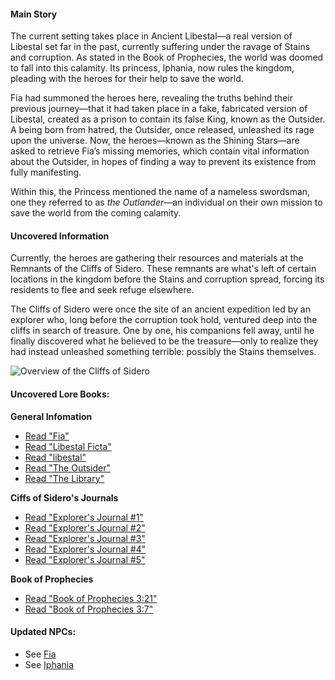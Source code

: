 #### Main Story

The current setting takes place in Ancient Libestal—a real version of Libestal set far in the past, currently suffering under the ravage of Stains and corruption. As stated in the Book of Prophecies, the world was doomed to fall into this calamity. Its princess, Iphania, now rules the kingdom, pleading with the heroes for their help to save the world.

Fia had summoned the heroes here, revealing the truths behind their previous journey—that it had taken place in a fake, fabricated version of Libestal, created as a prison to contain its false King, known as the Outsider. A being born from hatred, the Outsider, once released, unleashed its rage upon the universe. Now, the heroes—known as the Shining Stars—are asked to retrieve Fia’s missing memories, which contain vital information about the Outsider, in hopes of finding a way to prevent its existence from fully manifesting.

Within this, the Princess mentioned the name of a nameless swordsman, one they referred to as _the Outlander_—an individual on their own mission to save the world from the coming calamity.

#### Uncovered Information

Currently, the heroes are gathering their resources and materials at the Remnants of the Cliffs of Sidero. These remnants are what's left of certain locations in the kingdom before the Stains and corruption spread, forcing its residents to flee and seek refuge elsewhere.

The Cliffs of Sidero were once the site of an ancient expedition led by an explorer who, long before the corruption took hold, ventured deep into the cliffs in search of treasure. One by one, his companions fell away, until he finally discovered what he believed to be the treasure—only to realize they had instead unleashed something terrible: possibly the Stains themselves.

![Overview of the Cliffs of Sidero](/images-opt/lore-cliff-of-sidero.webp)

#### Uncovered Lore Books:

**General Infomation**

- [Read "Fia"](#text:fia)
- [Read "Libestal Ficta"](#text:libestal-ficta)
- [Read "libestal"](#text:libestal)
- [Read "The Outsider"](#text:the-outsider)
- [Read "The Library"](#text:the-library)

**Ciffs of Sidero's Journals**

- [Read "Explorer's Journal #1"](#text:explorers-journal-1)
- [Read "Explorer's Journal #2"](#text:explorers-journal-2)
- [Read "Explorer's Journal #3"](#text:explorers-journal-3)
- [Read "Explorer's Journal #4"](#text:explorers-journal-4)
- [Read "Explorer's Journal #5"](#text:explorers-journal-5)

**Book of Prophecies**

- [Read "Book of Prophecies 3:21"](#text:book-of-prophecies-3-21)
- [Read "Book of Prophecies 3:7"](#text:book-of-prophecies-3-7)

#### Updated NPCs:

- See [Fia](#node:fia)
- See [Iphania](#node:iphania)
